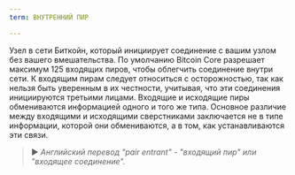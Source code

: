 ```yaml
---
term: ВНУТРЕННИЙ ПИР

---
```

Узел в сети Биткойн, который инициирует соединение с вашим узлом без вашего вмешательства. По умолчанию Bitcoin Core разрешает максимум 125 входящих пиров, чтобы облегчить соединение внутри сети. К входящим пирам следует относиться с осторожностью, так как нельзя быть уверенным в их честности, учитывая, что эти соединения инициируются третьими лицами. Входящие и исходящие пиры обмениваются информацией одного и того же типа. Основное различие между входящими и исходящими сверстниками заключается не в типе информации, которой они обмениваются, а в том, как устанавливаются эти связи.

> ► *Английский перевод "pair entrant" - "входящий пир" или "входящее соединение".*